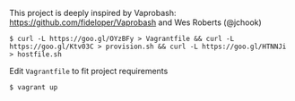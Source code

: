 This project is deeply inspired by Vaprobash: https://github.com/fideloper/Vaprobash
and Wes Roberts (@jchook)

	$ curl -L https://goo.gl/OYzBFy > Vagrantfile && curl -L https://goo.gl/Ktv03C > provision.sh && curl -L https://goo.gl/HTNNJi > hostfile.sh
	
Edit `Vagrantfile` to fit project requirements

	$ vagrant up
